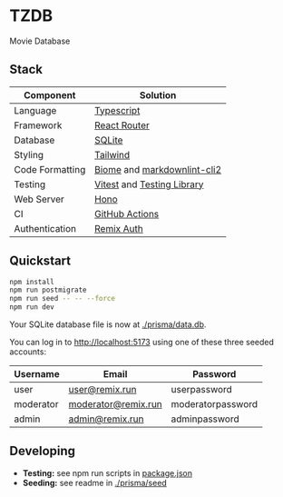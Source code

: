 # TZDB

Movie Database

## Stack

| Component       | Solution                                 |
|-----------------|------------------------------------------|
| Language        | [Typescript](https://typescriptlang.org) |
| Framework       | [React Router](https://github.com/remix-run/react-router) |
| Database        | [SQLite](https://sqlite.org) |
| Styling         |  [Tailwind](https://tailwindcss.com/) |
| Code Formatting | [Biome](https://biomejs.dev/) and [markdownlint-cli2](https://github.com/DavidAnson/markdownlint-cli2) |
| Testing         |  [Vitest](https://vitest.dev) and [Testing Library](https://testing-library.com) |
| Web Server      | [Hono](https://hono.dev/)|
| CI              | [GitHub Actions](https://github.com/features/actions) |
| Authentication  | [Remix Auth](https://github.com/sergiodxa/remix-auth) |

## Quickstart

```bash
npm install
npm run postmigrate
npm run seed -- -- --force
npm run dev
```

Your SQLite database file is now at [./prisma/data.db](./prisma/data.db).

You can log in to [http://localhost:5173](http://localhost:5173) using one of these three seeded accounts:

| Username | Email                                      | Password          |
|----------|--------------------------------------------|-------------------|
| user     | [user@remix.run](user@remix.run)           | userpassword      |
| moderator| [moderator@remix.run](moderator@remix.run) | moderatorpassword |
| admin    | [admin@remix.run](admin@remix.run)         | adminpassword     |

## Developing

- **Testing:** see npm run scripts in [package.json](./package.json)
- **Seeding:** see readme in [./prisma/seed](./prisma/seed/README.md)

